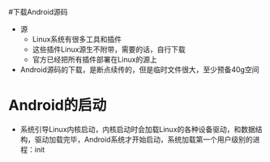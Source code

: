 #下载Android源码
* 源
	* Linux系统有很多工具和插件
	* 这些插件Linux源生不附带，需要的话，自行下载
	* 官方已经把所有插件部署在Linux的源上
* Android源码的下载，是断点续传的，但是临时文件很大，至少预备40g空间

# Android的启动
* 系统引导Linux内核启动，内核启动时会加载Linux的各种设备驱动，和数据结构，驱动加载完毕，Android系统才开始启动，系统加载第一个用户级别的进程：init
